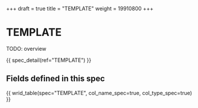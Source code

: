 +++
draft = true
title = "TEMPLATE"
weight = 19910800
+++

TEMPLATE
========

TODO: overview

{{ spec_detail(ref="TEMPLATE") }} 

## Fields defined in this spec

{{ wrid_table(spec="TEMPLATE", col_name_spec=true, col_type_spec=true) }}
